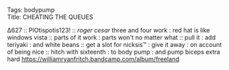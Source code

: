 Tags: bodypump  
Title: CHEATING THE QUEUES    
  
∆627 :: PlOtispotis123! :: _roger cesar_ three and four work : red hat is like windows vista :: parts of it work : parts won't no matter what :: pull it : add teriyaki : and white beans :: get a slot for nicksis™ : give it away : on account of being nice :: hitch with sixteenth : to body pump : and pump biceps extra hard
<https://williamryanfritch.bandcamp.com/album/freeland> 